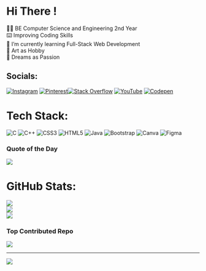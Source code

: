 # Hi There !
👨‍🎓 BE Computer Science and Engineering 2nd Year<br>⌨️ Improving Coding Skills<br>🌱 I’m currently learning Full-Stack Web Development<br>🎨 Art as Hobby<br>💭 Dreams as Passion<br>


## Socials:
[![Instagram](https://img.shields.io/badge/Instagram-%23E4405F.svg?logo=Instagram&logoColor=white)](https://instagram.com/navin_2k4) [![Pinterest](https://img.shields.io/badge/Pinterest-%23E60023.svg?logo=Pinterest&logoColor=white)](https://pinterest.com/navin2k4)[![Stack Overflow](https://img.shields.io/badge/-Stackoverflow-FE7A16?logo=stack-overflow&logoColor=white)](https://stackoverflow.com/users/20246789) [![YouTube](https://img.shields.io/badge/YouTube-%23FF0000.svg?logo=YouTube&logoColor=white)](https://youtube.com/@navin_2k4) [![Codepen](https://img.shields.io/badge/Codepen-000000?style=for-the-badge&logo=codepen&logoColor=white)](https://codepen.io/@Navin-Kumaran) 

# Tech Stack:
![C](https://img.shields.io/badge/c-%2300599C.svg?style=flat&logo=c&logoColor=white) ![C++](https://img.shields.io/badge/c++-%2300599C.svg?style=flat&logo=c%2B%2B&logoColor=white) ![CSS3](https://img.shields.io/badge/css3-%231572B6.svg?style=flat&logo=css3&logoColor=white) ![HTML5](https://img.shields.io/badge/html5-%23E34F26.svg?style=flat&logo=html5&logoColor=white) ![Java](https://img.shields.io/badge/java-%23ED8B00.svg?style=flat&logo=java&logoColor=white) ![Bootstrap](https://img.shields.io/badge/bootstrap-%23563D7C.svg?style=flat&logo=bootstrap&logoColor=white) ![Canva](https://img.shields.io/badge/Canva-%2300C4CC.svg?style=flat&logo=Canva&logoColor=white) 	![Figma](https://img.shields.io/badge/figma-%23F24E1E.svg?style=flat&logo=figma&logoColor=white)

### Quote of the Day
![](https://quotes-github-readme.vercel.app/api?type=horizontal&theme=tokyonight)

# GitHub Stats:
![](https://github-readme-stats.vercel.app/api?username=Navin2k4&theme=dark&hide_border=true&include_all_commits=false&count_private=false)<br/>
![](https://github-readme-streak-stats.herokuapp.com/?user=Navin2k4&theme=dark&hide_border=true)<br/>
![](https://github-readme-stats.vercel.app/api/top-langs/?username=Navin2k4&theme=dark&hide_border=true&include_all_commits=false&count_private=false&layout=compact)
<!-- 
## GitHub Trophies
![](https://github-profile-trophy.vercel.app/?username=Navin2k4&theme=dark&no-frame=true&no-bg=true&margin-w=4)
-->

### Top Contributed Repo
![](https://github-contributor-stats.vercel.app/api?username=Navin2k4&limit=3&theme=dark&combine_all_yearly_contributions=true)

---
[![](https://visitcount.itsvg.in/api?id=Navin2k4&icon=2&color=0)](https://visitcount.itsvg.in)

<!-- Proudly created with GPRM ( https://gprm.itsvg.in ) -->

